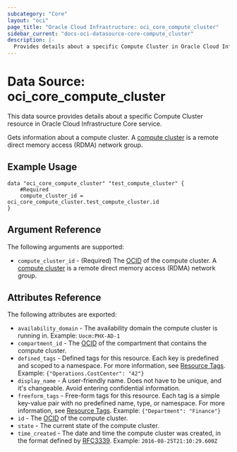 ```yaml
---
subcategory: "Core"
layout: "oci"
page_title: "Oracle Cloud Infrastructure: oci_core_compute_cluster"
sidebar_current: "docs-oci-datasource-core-compute_cluster"
description: |-
  Provides details about a specific Compute Cluster in Oracle Cloud Infrastructure Core service
---
```


# Data Source: oci_core_compute_cluster
This data source provides details about a specific Compute Cluster resource in Oracle Cloud Infrastructure Core service.

Gets information about a compute cluster. A [compute cluster](https://docs.cloud.oracle.com/iaas/Content/Compute/Tasks/compute-clusters.htm)
is a remote direct memory access (RDMA) network group.


## Example Usage

```hcl
data "oci_core_compute_cluster" "test_compute_cluster" {
	#Required
	compute_cluster_id = oci_core_compute_cluster.test_compute_cluster.id
}
```

## Argument Reference

The following arguments are supported:

* `compute_cluster_id` - (Required) The [OCID](https://docs.cloud.oracle.com/iaas/Content/General/Concepts/identifiers.htm) of the compute cluster. A [compute cluster](https://docs.cloud.oracle.com/iaas/Content/Compute/Tasks/compute-clusters.htm) is a remote direct memory access (RDMA) network group. 


## Attributes Reference

The following attributes are exported:

* `availability_domain` - The availability domain the compute cluster is running in.  Example: `Uocm:PHX-AD-1` 
* `compartment_id` - The [OCID](https://docs.cloud.oracle.com/iaas/Content/General/Concepts/identifiers.htm) of the compartment that contains the compute cluster.
* `defined_tags` - Defined tags for this resource. Each key is predefined and scoped to a namespace. For more information, see [Resource Tags](https://docs.cloud.oracle.com/iaas/Content/General/Concepts/resourcetags.htm).  Example: `{"Operations.CostCenter": "42"}` 
* `display_name` - A user-friendly name. Does not have to be unique, and it's changeable. Avoid entering confidential information. 
* `freeform_tags` - Free-form tags for this resource. Each tag is a simple key-value pair with no predefined name, type, or namespace. For more information, see [Resource Tags](https://docs.cloud.oracle.com/iaas/Content/General/Concepts/resourcetags.htm).  Example: `{"Department": "Finance"}` 
* `id` - The [OCID](https://docs.cloud.oracle.com/iaas/Content/General/Concepts/identifiers.htm) of the compute cluster.
* `state` - The current state of the compute cluster.
* `time_created` - The date and time the compute cluster was created, in the format defined by [RFC3339](https://tools.ietf.org/html/rfc3339).  Example: `2016-08-25T21:10:29.600Z` 

